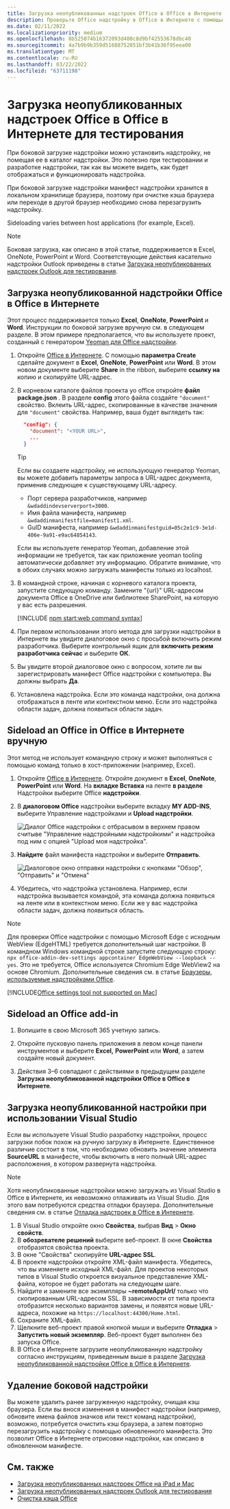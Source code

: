 ```yaml
---
title: Загрузка неопубликованных надстроек Office в Office в Интернете для тестирования
description: Проверьте Office надстройку в Office в Интернете с помощью боковой загрузки.
ms.date: 02/11/2022
ms.localizationpriority: medium
ms.openlocfilehash: 8b525074b16372093d400c8d9bf42553678dbc40
ms.sourcegitcommit: 4a7b9b9b359d51688752851bf3b41b36f95eea00
ms.translationtype: MT
ms.contentlocale: ru-RU
ms.lasthandoff: 03/22/2022
ms.locfileid: "63711198"
---
```

# <a name="sideload-office-add-ins-in-office-on-the-web-for-testing"></a>Загрузка неопубликованных надстроек Office в Office в Интернете для тестирования

При боковой загрузке надстройки можно установить надстройку, не помещая ее в каталог надстройки. Это полезно при тестировании и разработке надстройки, так как вы можете видеть, как будет отображаться и функционировать надстройка.

При боковой загрузке надстройки манифест надстройки хранится в локальном хранилище браузера, поэтому при очистке кэша браузера или переходе в другой браузер необходимо снова перезагрузить надстройку.

Sideloading varies between host applications (for example, Excel).

> [!NOTE]
> Боковая загрузка, как описано в этой статье, поддерживается в Excel, OneNote, PowerPoint и Word. Соответствующие действия касательно надстройки Outlook приведены в статье [Загрузка неопубликованных надстроек Outlook для тестирования](../outlook/sideload-outlook-add-ins-for-testing.md).

## <a name="sideload-an-office-add-in-in-office-on-the-web"></a>Загрузка неопубликованной надстройки Office в Office в Интернете

Этот процесс поддерживается только **Excel**, **OneNote**, **PowerPoint** и **Word**. Инструкции по боковой загрузке вручную см. в следующем разделе. В этом примере предполагается, что вы используете проект, созданный с генератором [Yeoman для Office надстройки](../develop/yeoman-generator-overview.md).

1. Откройте [Office в Интернете](https://office.live.com/). С помощью **параметра Create** сделайте документ в **Excel**, **OneNote**, **PowerPoint** или **Word**. В этом новом документе выберите **Share** in the ribbon, выберите **ссылку на** копию и скопируйте URL-адрес.

1. В корневом каталоге файлов проекта yo office откройте **файл package.json** . В разделе **config** этого файла создайте `"document"` свойство. Вклеить URL-адрес, скопированные в качестве значения для `"document"` свойства. Например, ваша будет выглядеть так:

    ```json
      "config": {
        "document": "<YOUR URL>",
        ...
      }
    ```

    > [!TIP]
    > Если вы создаете надстройку, не использующую генератор Yeoman, вы можете добавить параметры запроса в URL-адрес документа, применив следующее к существующему URL-адресу.
    >
    > - Порт сервера разработчиков, например `&wdaddindevserverport=3000`.
    > - Имя файла манифеста, например `&wdaddinmanifestfile=manifest1.xml`.
    > - GuID манифеста, например `&wdaddinmanifestguid=05c2e1c9-3e1d-406e-9a91-e9ac64854143`.
    >
    > Если вы используете генератор Yeoman, добавление этой информации не требуется, так как приложение yeoman tooling автоматически добавляет эту информацию.
    > Обратите внимание, что в обоих случаях можно загружать манифесты только из localhost.

1. В командной строке, начиная с корневого каталога проекта, запустите следующую команду. Замените "{url}" URL-адресом документа Office в OneDrive или библиотеке SharePoint, на которую у вас есть разрешения.

    [!INCLUDE [npm start:web command syntax](../includes/start-web-sideload-instructions.md)]

1. При первом использовании этого метода для загрузки надстройки в Интернете вы увидите диалоговое окно с просьбой включить режим разработчика. Выберите контрольный ящик для **включить режим разработчика сейчас** и выберите **ОК**.

1. Вы увидите второй диалоговое окно с вопросом, хотите ли вы зарегистрировать манифест Office надстройки с компьютера. Вы должны выбрать **Да**.

1. Установлена надстройка. Если это команда надстройки, она должна отображаться в ленте или контекстном меню. Если это надстройка области задач, должна появиться области задач.

## <a name="sideload-an-office-add-in-in-office-on-the-web-manually"></a>Sideload an Office in Office в Интернете вручную

Этот метод не использует командную строку и может выполняться с помощью команд только в хост-приложении (например, Excel).

1. Откройте [Office в Интернете](https://office.com/). Откройте документ в **Excel**, **OneNote**, **PowerPoint** или **Word**. На **вкладке Вставка** на ленте **в разделе** Надстройки выберите Office **надстройки**.

1. В **диалоговом Office** надстройки выберите вкладку **MY ADD-INS**, выберите Управление надстройками и **Upload надстройки**.

    ![Диалог Office надстройки с отбрасывом в верхнем правом считыве "Управление надстройными надстройкими" и надстройка под ним с опцией "Upload моя надстройка".](../images/office-add-ins-my-account.png)

1. **Найдите** файл манифеста надстройки и выберите **Отправить**.

    ![Диалоговое окно отправки надстройки с кнопками "Обзор", "Отправить" и "Отмена"](../images/upload-add-in.png)

1. Убедитесь, что надстройка установлена. Например, если надстройка вызывается командой, эта команда должна появиться на ленте или в контекстном меню. Если же у вас надстройка области задач, должна появиться область.

> [!NOTE]
> Для проверки Office надстройки с помощью Microsoft Edge с исходным WebView (EdgeHTML) требуется дополнительный шаг настройки. В командном Windows командной строке запустите следующую строку: `npx office-addin-dev-settings appcontainer EdgeWebView --loopback --yes`. Это не требуется, Office используется Chromium Edge WebView2 на основе Chromium. Дополнительные сведения см. в статье [Браузеры, используемые надстройками Office](../concepts/browsers-used-by-office-web-add-ins.md).

[!INCLUDE[Office settings tool not supported on Mac](../includes/tool-nonsupport-mac-note.md)]

## <a name="sideload-an-office-add-in"></a>Sideload an Office add-in

1. Вопишите в свою Microsoft 365 учетную запись.

1. Откройте пусковую панель приложения в левом конце панели инструментов и выберите **Excel,** **PowerPoint** или **Word**, а затем создайте новый документ.

1. Действия 3–6 совпадают с действиями в предыдущем разделе **Загрузка неопубликованной надстройки Office в Office в Интернете**.

## <a name="sideload-an-add-in-when-using-visual-studio"></a>Загрузка неопубликованной настройки при использовании Visual Studio

Если вы используете Visual Studio разработку надстройки, процесс загрузки побок похож на ручную загрузку в Интернете. Единственное различие состоит в том, что необходимо обновить значение элемента **SourceURL** в манифесте, чтобы включить в него полный URL-адрес расположения, в котором развернута надстройка.

> [!NOTE]
> Хотя неопубликованные надстройки можно загружать из Visual Studio в Office в Интернете, их невозможно отлаживать из Visual Studio. Для этого вам потребуются средства отладки браузера. Дополнительные сведения см. в статье [Отладка надстроек в Office в Интернете](debug-add-ins-in-office-online.md).

1. В Visual Studio откройте окно **Свойства**, выбрав **Вид** > **Окно свойств**.
1. В **обозревателе решений** выберите веб-проект. В окне **Свойства** отобразятся свойства проекта.
1. В окне "Свойства" скопируйте **URL-адрес SSL**.
1. В проекте надстройки откройте XML-файл манифеста. Убедитесь, что вы изменяете исходный XML-файл. Для проектов некоторых типов в Visual Studio откроется визуальное представление XML-файла, которое не будет работать на следующем шаге.
1. Найдите и замените все экземпляры **~remoteAppUrl/** только что скопированным URL-адресом SSL. В зависимости от типа проекта отобразится несколько вариантов замены, и появятся новые URL-адреса, похожие на `https://localhost:44300/Home.html`.
1. Сохраните XML-файл.
1. Щелкните веб-проект правой кнопкой мыши и выберите **Отладка** > **Запустить новый экземпляр**. Веб-проект будет выполнен без запуска Office.
1. В Office в Интернете загрузите неопубликованную надстройку согласно инструкциям, приведенным выше в разделе [Загрузка неопубликованной надстройки Office в Office в Интернете](#sideload-an-office-add-in-in-office-on-the-web).

## <a name="remove-a-sideloaded-add-in"></a>Удаление боковой надстройки

Вы можете удалить ранее загруженную надстройку, очищая кэш браузера. Если вы внося изменения в манифест надстройки (например, обновите имена файлов значков или текст команд надстройки), возможно, потребуется очистить кэш браузера, а затем повторно перезагрузить надстройку с помощью обновленного манифеста. Это позволит Office в Интернете отрисовки надстройки, как описано в обновленном манифесте.

## <a name="see-also"></a>См. также

- [Загрузка неопубликованных надстроек Office на iPad и Mac](sideload-an-office-add-in-on-ipad-and-mac.md)
- [Загрузка неопубликованных надстроек Outlook для тестирования](../outlook/sideload-outlook-add-ins-for-testing.md)
- [Очистка кэша Office](clear-cache.md)
